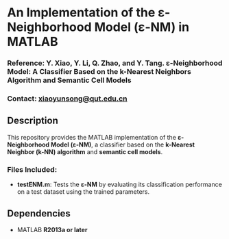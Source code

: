 # An Implementation of the ε-Neighborhood Model (ε-NM) in MATLAB

### Reference: Y. Xiao, Y. Li, Q. Zhao, and Y. Tang. ε-Neighborhood Model: A Classifier Based on the k-Nearest Neighbors Algorithm and Semantic Cell Models
### Contact: xiaoyunsong@qut.edu.cn 

## Description
This repository provides the MATLAB implementation of the **ε-Neighborhood Model (ε-NM)**, a classifier based on the **k-Nearest Neighbor (k-NN) algorithm** and **semantic cell models**.

### Files Included:
- **testENM.m**: Tests the **ε-NM** by evaluating its classification performance on a test dataset using the trained parameters.

## Dependencies
- MATLAB **R2013a or later**
